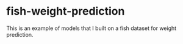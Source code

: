 # fish-weight-prediction
This is an example of models that I built on a fish dataset for weight prediction.
